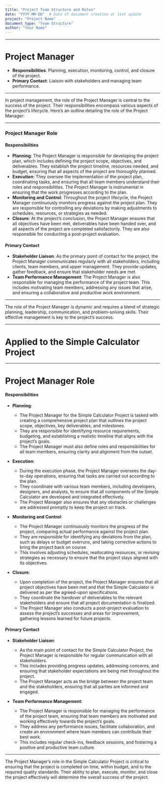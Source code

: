 ```yaml
---
title: "Project Team Structure and Roles"
date: "YYYY-MM-DD"  # Date of document creation or last update
project: "Project Name"
document_type: "Team Structure"
author: "Your Name"
---
```

---
# Project Manager

- **Responsibilities**: Planning, execution, monitoring, control, and closure of the project.
- **Primary Contact**: Liaison with stakeholders and managing team performance.

---
In project management, the role of the Project Manager is central to the success of the project. Their responsibilities encompass various aspects of the project’s lifecycle. Here’s an outline detailing the role of the Project Manager:

---

### Project Manager Role

#### Responsibilities
- **Planning**: The Project Manager is responsible for developing the project plan, which includes defining the project scope, objectives, and deliverables. They establish the project timeline, resources needed, and budget, ensuring that all aspects of the project are thoroughly planned.
- **Execution**: They oversee the implementation of the project plan, coordinating tasks, and ensuring that all team members understand their roles and responsibilities. The Project Manager is instrumental in ensuring that the work progresses according to the plan.
- **Monitoring and Control**: Throughout the project lifecycle, the Project Manager continuously monitors progress against the project plan. They are responsible for controlling any deviations by making adjustments to schedules, resources, or strategies as needed.
- **Closure**: At the project’s conclusion, the Project Manager ensures that all objectives have been met, deliverables have been handed over, and all aspects of the project are completed satisfactorily. They are also responsible for conducting a post-project evaluation.

#### Primary Contact
- **Stakeholder Liaison**: As the primary point of contact for the project, the Project Manager communicates regularly with all stakeholders, including clients, team members, and upper management. They provide updates, gather feedback, and ensure that stakeholder needs are met.
- **Team Performance Management**: The Project Manager is also responsible for managing the performance of the project team. This includes motivating team members, addressing any issues that arise, and ensuring a collaborative and productive work environment.

---

The role of the Project Manager is dynamic and requires a blend of strategic planning, leadership, communication, and problem-solving skills. Their effective management is key to the project’s success.

---
# Applied to the Simple Calculator Project

---
# Project Manager Role

#### Responsibilities
- **Planning**:
  - The Project Manager for the Simple Calculator Project is tasked with creating a comprehensive project plan that outlines the project scope, objectives, key deliverables, and milestones. 
  - They are responsible for identifying resource requirements, budgeting, and establishing a realistic timeline that aligns with the project’s goals.
  - The Project Manager must also define roles and responsibilities for all team members, ensuring clarity and alignment from the outset.

- **Execution**:
  - During the execution phase, the Project Manager oversees the day-to-day operations, ensuring that tasks are carried out according to the plan.
  - They coordinate with various team members, including developers, designers, and analysts, to ensure that all components of the Simple Calculator are developed and integrated effectively.
  - The Project Manager also ensures that any obstacles or challenges are addressed promptly to keep the project on track.

- **Monitoring and Control**:
  - The Project Manager continuously monitors the progress of the project, comparing actual performance against the project plan.
  - They are responsible for identifying any deviations from the plan, such as delays or budget overruns, and taking corrective actions to bring the project back on course.
  - This involves adjusting schedules, reallocating resources, or revising strategies as necessary to ensure that the project stays aligned with its objectives.

- **Closure**:
  - Upon completion of the project, the Project Manager ensures that all project objectives have been met and that the Simple Calculator is delivered as per the agreed-upon specifications.
  - They coordinate the handover of deliverables to the relevant stakeholders and ensure that all project documentation is finalized.
  - The Project Manager also conducts a post-project evaluation to assess the project’s successes and areas for improvement, gathering lessons learned for future projects.

#### Primary Contact
- **Stakeholder Liaison**:
  - As the main point of contact for the Simple Calculator Project, the Project Manager is responsible for regular communication with all stakeholders.
  - This includes providing progress updates, addressing concerns, and ensuring that stakeholder expectations are being met throughout the project.
  - The Project Manager acts as the bridge between the project team and the stakeholders, ensuring that all parties are informed and engaged.

- **Team Performance Management**:
  - The Project Manager is responsible for managing the performance of the project team, ensuring that team members are motivated and working effectively towards the project’s goals.
  - They address any performance issues, facilitate collaboration, and create an environment where team members can contribute their best work.
  - This includes regular check-ins, feedback sessions, and fostering a positive and productive team culture.

---

The Project Manager’s role in the Simple Calculator Project is critical to ensuring that the project is completed on time, within budget, and to the required quality standards. Their ability to plan, execute, monitor, and close the project effectively will determine the overall success of the project.
